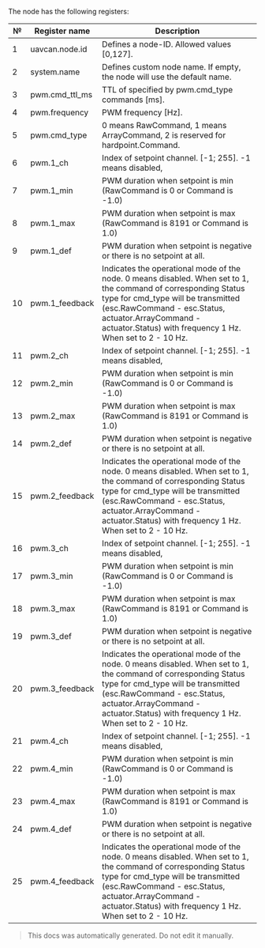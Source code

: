 The node has the following registers:

| №  | Register name           | Description |
| -- | ----------------------- | ----------- |
|  1 | uavcan.node.id          | Defines a node-ID. Allowed values [0,127]. |
|  2 | system.name             | Defines custom node name. If empty, the node will use the default name. |
|  3 | pwm.cmd_ttl_ms          | TTL of specified by pwm.cmd_type commands [ms]. |
|  4 | pwm.frequency           | PWM frequency [Hz]. |
|  5 | pwm.cmd_type            | 0 means RawCommand, 1 means ArrayCommand, 2 is reserved for hardpoint.Command. |
|  6 | pwm.1_ch                | Index of setpoint channel. [-1; 255]. -1 means disabled, |
|  7 | pwm.1_min               | PWM duration when setpoint is min (RawCommand is 0 or Command is -1.0) |
|  8 | pwm.1_max               | PWM duration when setpoint is max (RawCommand is 8191 or Command is 1.0) |
|  9 | pwm.1_def               | PWM duration when setpoint is negative or there is no setpoint at all. |
|  10 | pwm.1_feedback          | Indicates the operational mode of the node. 0 means disabled. When set to 1, the command of corresponding Status type for cmd_type will be transmitted (esc.RawCommand - esc.Status, actuator.ArrayCommand - actuator.Status) with frequency 1 Hz. When set to 2 - 10 Hz. |
|  11 | pwm.2_ch                | Index of setpoint channel. [-1; 255]. -1 means disabled, |
|  12 | pwm.2_min               | PWM duration when setpoint is min (RawCommand is 0 or Command is -1.0) |
|  13 | pwm.2_max               | PWM duration when setpoint is max (RawCommand is 8191 or Command is 1.0) |
|  14 | pwm.2_def               | PWM duration when setpoint is negative or there is no setpoint at all. |
|  15 | pwm.2_feedback          | Indicates the operational mode of the node. 0 means disabled. When set to 1, the command of corresponding Status type for cmd_type will be transmitted (esc.RawCommand - esc.Status, actuator.ArrayCommand - actuator.Status) with frequency 1 Hz. When set to 2 - 10 Hz. |
|  16 | pwm.3_ch                | Index of setpoint channel. [-1; 255]. -1 means disabled, |
|  17 | pwm.3_min               | PWM duration when setpoint is min (RawCommand is 0 or Command is -1.0) |
|  18 | pwm.3_max               | PWM duration when setpoint is max (RawCommand is 8191 or Command is 1.0) |
|  19 | pwm.3_def               | PWM duration when setpoint is negative or there is no setpoint at all. |
|  20 | pwm.3_feedback          | Indicates the operational mode of the node. 0 means disabled. When set to 1, the command of corresponding Status type for cmd_type will be transmitted (esc.RawCommand - esc.Status, actuator.ArrayCommand - actuator.Status) with frequency 1 Hz. When set to 2 - 10 Hz. |
|  21 | pwm.4_ch                | Index of setpoint channel. [-1; 255]. -1 means disabled, |
|  22 | pwm.4_min               | PWM duration when setpoint is min (RawCommand is 0 or Command is -1.0) |
|  23 | pwm.4_max               | PWM duration when setpoint is max (RawCommand is 8191 or Command is 1.0) |
|  24 | pwm.4_def               | PWM duration when setpoint is negative or there is no setpoint at all. |
|  25 | pwm.4_feedback          | Indicates the operational mode of the node. 0 means disabled. When set to 1, the command of corresponding Status type for cmd_type will be transmitted (esc.RawCommand - esc.Status, actuator.ArrayCommand - actuator.Status) with frequency 1 Hz. When set to 2 - 10 Hz. |

> This docs was automatically generated. Do not edit it manually.

